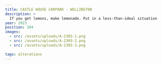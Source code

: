 ```yaml
---
title: CASTLE HOUSE CARPARK - WELLINGTON
description: >
  If you get lemons, make lemonade. Put in a less-than-ideal situation by the council by way of a new bike line directly in front of their house. These clients required a quick removal of the existing garage and tired landscaping to provide a new double carpark and entry pathway with privacy screen. A satisfying small project
year: 2023
position: 104
images:
  - src: /assets/uploads/A-2303-1.png
  - src: /assets/uploads/A-2303-2.png
  - src: /assets/uploads/A-2303-3.png
  
tags: alterations
---
```

